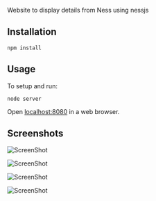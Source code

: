 Website to display details from Ness using nessjs

Installation
------------

    npm install


Usage
-------------------
To setup and run:

    node server

Open [localhost:8080](http://localhost:8080) in a web browser.

Screenshots
-----------

![ScreenShot](http://i.imgur.com/S3zOqvU.jpg)

![ScreenShot](http://i.imgur.com/rJN2X2l.jpg)

![ScreenShot](http://i.imgur.com/N3UIP3H.jpg)

![ScreenShot](http://i.imgur.com/hdas7AB.jpg)